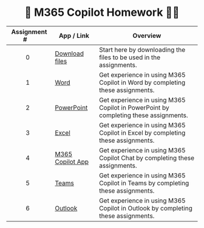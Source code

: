 



 <h1 align=center>🤖 M365 Copilot Homework 🧑‍🎓</h1>
 
| Assignment # &nbsp;&nbsp; &nbsp;| App / Link | Overview |
|-----------------------|-------------|----------| 
| &nbsp;&nbsp;&nbsp;&nbsp;&nbsp;&nbsp;&nbsp;&nbsp;&nbsp;&nbsp;0&nbsp;&nbsp;&nbsp;&nbsp;&nbsp;&nbsp;&nbsp;&nbsp;&nbsp; | [Download files](https://github.com/mortenhansenDK/M365CopilotHomework/tree/main/Homework/Download) | Start here by downloading the files to be used in the assignments. |
| &nbsp;&nbsp;&nbsp;&nbsp;&nbsp;&nbsp;&nbsp;&nbsp;&nbsp;&nbsp;1 | [Word](https://github.com/mortenhansenDK/M365CopilotHomework/blob/main/Homework/Word) | Get experience in using M365 Copilot in Word by completing these assignments. |
| &nbsp;&nbsp;&nbsp;&nbsp;&nbsp;&nbsp;&nbsp;&nbsp;&nbsp;&nbsp;2 | [PowerPoint](https://github.com/mortenhansenDK/M365CopilotHomework/blob/main/Homework/PowerPoint) | Get experience in using M365 Copilot in PowerPoint by completing these assignments. |
| &nbsp;&nbsp;&nbsp;&nbsp;&nbsp;&nbsp;&nbsp;&nbsp;&nbsp;&nbsp;3 | [Excel](https://github.com/mortenhansenDK/M365CopilotHomework/blob/main/Homework/Excel) | Get experience in using M365 Copilot in Excel by completing these assignments. |
| &nbsp;&nbsp;&nbsp;&nbsp;&nbsp;&nbsp;&nbsp;&nbsp;&nbsp;&nbsp;4 | [M365 Copilot App](https://github.com/mortenhansenDK/M365CopilotHomework/blob/main/Homework/M365-Copilot-Chat) | Get experience in using M365 Copilot Chat by completing these assignments. |
| &nbsp;&nbsp;&nbsp;&nbsp;&nbsp;&nbsp;&nbsp;&nbsp;&nbsp;&nbsp;5 | [Teams](https://github.com/mortenhansenDK/M365CopilotHomework/blob/main/Homework/Teams) | Get experience in using M365 Copilot in Teams by completing these assignments. |
| &nbsp;&nbsp;&nbsp;&nbsp;&nbsp;&nbsp;&nbsp;&nbsp;&nbsp;&nbsp;6 | [Outlook](https://github.com/mortenhansenDK/M365CopilotHomework/blob/main/Homework/Outlook) | Get experience in using M365 Copilot in Outlook by completing these assignments. |
